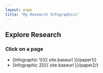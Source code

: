 ```yaml
---
layout: page
title: "My Research Infographics"
---
```


## Explore Research
### Click on a page

- [Infographic 1]({{ site.baseurl }}/paper1/)
- [Infographic 2]({{ site.baseurl }}/paper2/)
